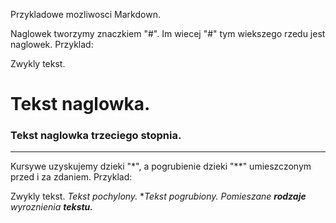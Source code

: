 Przykladowe mozliwosci Markdown.

Naglowek tworzymy znaczkiem "#". Im wiecej "#" tym wiekszego rzedu jest naglowek. Przyklad:

Zwykly tekst.
# Tekst naglowka.
### Tekst naglowka trzeciego stopnia.

----------------------------------------

Kursywe uzyskujemy dzieki "*", a pogrubienie dzieki "**" umieszczonym przed i za zdaniem. Przyklad:

Zwykly tekst. 
*Tekst pochylony.*
**Tekst pogrubiony.*
*Pomieszane **rodzaje** wyroznienia **tekstu.***
